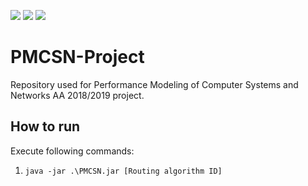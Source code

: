 ![](https://img.shields.io/badge/Programming_Language-Java-blue.svg)
![](https://img.shields.io/badge/Release-1.0-blue.svg)
![](https://img.shields.io/badge/Status-Tested-green.svg)

# PMCSN-Project
Repository used for Performance Modeling of Computer Systems and Networks AA 2018/2019 project.

## How to run

Execute following commands:

1. `java -jar .\PMCSN.jar [Routing algorithm ID]`
